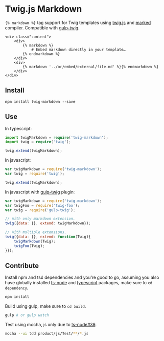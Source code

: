 # Twig.js Markdown

`{% markdown %}` tag support for Twig templates using [twig.js](https://github.com/justjohn/twig.js) and [marked](https://github.com/chjj/marked) compiler. Compatible with [gulp-twig](https://github.com/zimmen/gulp-twig).

```
<div class="content">
    <div>
        {% markdown %}
            # Embed markdown directly in your template…
        {% endmarkdown %}
    </div>
    <div>
        {% markdown '../or/embed/external/file.md' %}{% endmarkdown %}
    </div>
</div>
```

## Install

```
npm install twig-markdown --save
```

## Use

In typescript:

```typescript
import twigMarkdown = require('twig-markdown');
import twig = require('twig');

twig.extend(twigMarkdown);
```

In javascript:

```js
var twigMarkdown = require('twig-markdown');
var twig = require('twig');

twig.extend(twigMarkdown);
```

In javascript with [gulp-twig](https://github.com/zimmen/gulp-twig) plugin:

```js
var twigMarkdown = require('twig-markdown');
var twigFoo = require('twig-foo');
var twig = require('gulp-twig');

// With only markdown extension.
twig({data: {}, extend: twigMarkdown});

// With multiple extensions.
twig({data: {}, extend: function(Twig){
    twigMarkdown(Twig);
    twigFoo(Twig);
}});
```

## Contribute

Install npm and tsd dependencies and you're good to go, assuming you also have globally installed [ts-node](https://github.com/TypeStrong/ts-node) and [typescript](https://github.com/Microsoft/TypeScript) packages, make sure to `cd dependency`.

```sh
npm install
```

Build using gulp, make sure to `cd build`.

```sh
gulp # or gulp watch
```

Test using mocha, js only due to [ts-node#39](https://github.com/TypeStrong/ts-node/issues/39).

```sh
mocha --ui tdd product/js/Test/**/*.js
```
